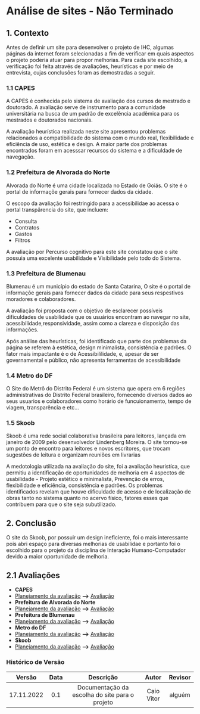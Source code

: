 # Análise de sites - Não Terminado

## 1. Contexto
Antes de definir um site para desenvolver o projeto de IHC, algumas páginas da internet foram selecionadas a fim de verificar em quais aspectos o projeto poderia atuar para propor melhorias. Para cada site escolhido, a verificação foi feita através de avaliações, heurísticas e por meio de entrevista, cujas conclusões foram as demostradas a seguir.

### 1.1 CAPES
A CAPES é conhecida pelo sistema de avaliação dos cursos de mestrado e doutorado. A avaliação serve de instrumento para a comunidade universitária na busca de um padrão de excelência acadêmica para os mestrados e doutorados nacionais.

A avaliação heurística realizada neste site apresentou problemas relacionados a compatibilidade do sistema com o mundo real, flexibilidade e eficiência de uso, estética e design. A maior parte dos problemas encontrados foram em acesssar recursos do sistema e a dificuldade de navegação.

### 1.2 Prefeitura de Alvorada do Norte
Alvorada do Norte é uma cidade localizada no Estado de Goiás. O site é o portal de informaçõe gerais para fornecer dados da cidade.

O escopo da avaliação foi restringido para a acessibilidae ao acessa o portal transpârencia do site, que incluem:

- Consulta
- Contratos
- Gastos
- Filtros

A avaliação por Percurso cognitivo para este site constatou que o site possuia uma excelente usabilidade e Visibilidade pelo todo do Sistema.


### 1.3 Prefeitura de Blumenau
Blumenau é um município do estado de Santa Catarina, O site é o portal de informaçõe gerais para fornecer dados da cidade para seus respestivos moradores e colaboradores.

A avaliação foi proposta com o objetivo de esclarecer
possíveis dificuldades de usabilidade que os usuários encontram ao navegar no site, acessibilidade,responsividade, assim como a clareza e disposição das informações.

Após análise das heurísticas, foi identificado que parte dos problemas da página se referem à estética, design minimalista, consistência e padrões. O fator mais impactante é o de Acessibililidade, e, apesar de ser governamental e público, não apresenta ferramentas de acessibilidade

### 1.4 Metro do DF
O Site do Metrô do Distrito Federal é um sistema que opera em 6 regiões administrativas do Distrito Federal brasileiro, fornecendo diversos dados ao seus usuarios e colaboradores como horário de funcuionamento, tempo de viagem, transparência e etc...


### 1.5 Skoob
Skoob é uma rede social colaborativa brasileira para leitores, lançada em janeiro de 2009 pelo desenvolvedor Lindenberg Moreira. O site tornou-se um ponto de encontro para leitores e novos escritores, que trocam sugestões de leitura e organizam reuniões em livrarias


A medotologia utilizada na avaliação do site, foi a avaliação heuristíca, que permitiu a identificação de oportunidades de melhoria em 4 aspectos de usabilidade - Projeto estético e minimalista, Prevenção de erros, flexibilidade e eficiência, consistência e padrões. Os problemas identificados revelam que houve dificuldade de acesso e de localização de obras​ tanto no sistema quanto no acervo físico, fatores esses que contribuem para que o site seja subutilizado.

## 2. Conclusão

O site da Skoob, por possuir um design ineficiente, foi o mais interessante pois abri espaço para diversas melhorias de usabilidae e portanto foi o escolhido para o projeto da disciplina de Interação Humano-Computador devido a maior oportunidade de melhoria.

## 2.1 Avaliações
- <strong>CAPES</strong>
- [Planejamento da avaliação](/planejamento/SitesAvaliados/ProjetoParteIndividualPlanejAvaliçãoWildembergSales.pdf) <strong>--></strong> [Avaliação](/planejamento/SitesAvaliados/ProjetoParteIndividualMetodoeAvaliçãoWildembergSales.pdf)
- <strong>Prefeitura de Alvorada do Norte</strong>
- [Planejamento da avaliação](/planejamento/SitesAvaliados/ProjetoParteIndividualPlanejAvaliçãoCaioVitorCarneiroDeOliveir-1.pdf) <strong>--></strong> [Avaliação](/planejamento/SitesAvaliados/ProjetoParteIndividualMetodoeAvaliçãoCaioVitorCarneirodeOliveira.pdf)
- <strong>Prefeitura de Blumenau</strong>
- [Planejamento da avaliação](/planejamento/SitesAvaliados/ProjetoParteIndividualPlanejAvaliçãoLucasLopesRocha.pdf) <strong>--></strong> [Avaliação](/planejamento/SitesAvaliados/PlojetoParteIndividualMetodoeAvaliçãoLucasLopesRocha.pdf)
- <strong>Metro do DF</strong>
- [Planejamento da avaliação](/planejamento/SitesAvaliados/ProjetoParteIndividualPlanejAvaliçãoJoaoPedroAlvesMachado.pdf) <strong>--></strong> [Avaliação](/planejamento/SitesAvaliados/PlojetoParteIndividualMetodoeAvaliçãoJoaoPedroAlvesMachado.pdf)
- <strong>Skoob</strong>
- [Planejamento da avaliação]() <strong>--></strong> [Avaliação](/planejamento/SitesAvaliados/ProjetoParteIndividualMetodoeAvaliçãoHellenFernanda.pdf)

### Histórico de Versão
| Versão | Data | Descrição  | Autor        | Revisor |
|:----------:|:------:|:--------------------:|:-----------------:|:-----------------:|
| 17.11.2022 | 0.1 | Documentação da escolha do site para o projeto | Caio Vitor |alguém|

<div align="justify">

